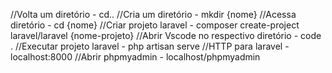 //Volta um diretório - cd..
//Cria um diretório - mkdir {nome}
//Acessa diretório - cd {nome}
//Criar projeto laravel - composer create-project laravel/laravel {nome-projeto}
//Abrir Vscode no respectivo diretório - code . 
//Executar projeto laravel - php artisan serve
//HTTP para laravel - localhost:8000
//Abrir phpmyadmin - localhost/phpmyadmin
